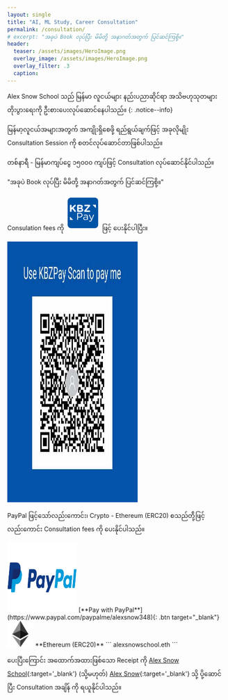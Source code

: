 ```yaml
---
layout: single
title: "AI, ML Study, Career Consultation"
permalink: /consultation/
# excerpt: "အခုပဲ Book လုပ်ပြီး မိမိတို့ အနာဂတ်အတွက် ပြင်ဆင်ကြစို့။"
header:
  teaser: /assets/images/HeroImage.png
  overlay_image: /assets/images/HeroImage.png
  overlay_filter: .3
  caption:
---
```


Alex Snow School သည် မြန်မာ လူငယ်များ နည်းပညာဆိုင်ရာ အသိဗဟုသုတများ တိုးပွားရေးကို ဦးစားပေးလုပ်ဆောင်နေပါသည်။
{: .notice--info}

မြန်မာ့လူငယ်အများအတွက် အကျိုးရှိစေဖို့ ရည်ရွယ်ချက်ဖြင့် အခုလိုမျိုး Consultation Session ကို စတင်လုပ်ဆောင်တာဖြစ်ပါသည်။

တစ်နာရီ - မြန်မာကျပ်ငွေ ၁၅၀၀၀ ကျပ်ဖြင့် Consultation လုပ်ဆောင်နိုင်ပါသည်။

"အခုပဲ Book လုပ်ပြီး မိမိတို့ အနာဂတ်အတွက် ပြင်ဆင်ကြစို့။"

Consulation fees ကို 
<img src="/assets/images/kpay-logo.webp" alt="consultation with KPay" width="80" height="80" > ဖြင့် ပေးနိုင်ပါပြီး။

<img src="/assets/images/donate-kpay.jpeg" alt="KPay ID" width="300" height="600" >

<p>PayPal ဖြင့်သော်လည်းကောင်း၊ Crypto - Ethereum (ERC20) စသည်တို့်ဖြင့်လည်းကောင်း Consultation fees ကို ပေးနိုင်ပါသည်။</p>

<img src="/assets/images/paypal.png" alt="Pay with PayPal" width="160" height="160" >
[**Pay with PayPal**](https://www.paypal.com/paypalme/alexsnow348){: .btn target="_blank"}
<i class='fas fa-chevron-circle-right'></i>

<img src="/assets/images/ether.png" alt="Ethereum ECR20" width="60" height="60">
**Ethereum (ERC20)**
```
alexsnowschool.eth
```

ပေးပြီးကြောင်း အထောက်အထားဖြစ်သော Receipt ကို [Alex Snow School](https://www.messenger.com/t/289464481437895/){:target='_blank'} (သို့မဟုတ်) [Alex Snow](https://www.facebook.com/alexsnow348){:target='_blank'} သို့ ပို့ဆောင်ပြီး Consultation အချိန် ကို ရယူနိုင်ပါသည်။


